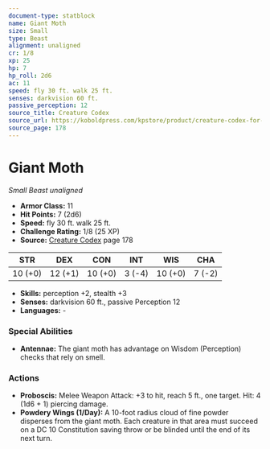 ```yaml
---
document-type: statblock
name: Giant Moth
size: Small
type: Beast
alignment: unaligned
cr: 1/8
xp: 25
hp: 7
hp_roll: 2d6
ac: 11
speed: fly 30 ft. walk 25 ft.
senses: darkvision 60 ft. 
passive_perception: 12
source_title: Creature Codex
source_url: https://koboldpress.com/kpstore/product/creature-codex-for-5th-edition-dnd
source_page: 178
---
```


# Giant Moth

*Small* *Beast* *unaligned*

- **Armor Class:** 11
- **Hit Points:** 7 (2d6)
- **Speed:** fly 30 ft. walk 25 ft.
- **Challenge Rating:** 1/8 (25 XP)
- **Source:** [Creature Codex](https://koboldpress.com/kpstore/product/creature-codex-for-5th-edition-dnd) page 178

| STR | DEX | CON | INT | WIS | CHA |
| --- | --- | --- | --- | --- | --- |
| 10 (+0) | 12 (+1) | 10 (+0) | 3 (-4) | 10 (+0) | 7 (-2) |

- **Skills:** perception +2, stealth +3
- **Senses:** darkvision 60 ft., passive Perception 12
- **Languages:** -

### Special Abilities

- **Antennae:** The giant moth has advantage on Wisdom (Perception) checks that rely on smell.

### Actions

- **Proboscis:** Melee Weapon Attack: +3 to hit, reach 5 ft., one target. Hit: 4 (1d6 + 1) piercing damage.
- **Powdery Wings (1/Day):** A 10-foot radius cloud of fine powder disperses from the giant moth. Each creature in that area must succeed on a DC 10 Constitution saving throw or be blinded until the end of its next turn.
